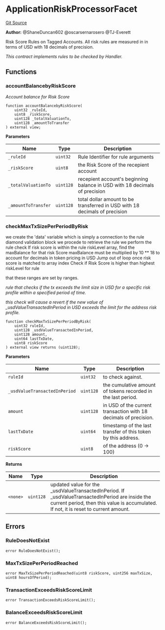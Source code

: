 # ApplicationRiskProcessorFacet
[Git Source](https://github.com/thrackle-io/Tron/blob/afc52571532b132ea1dea91ad1d1f1af07381e8a/src/economic/ruleProcessor/application/ApplicationRiskProcessorFacet.sol)

**Author:**
@ShaneDuncan602 @oscarsernarosero @TJ-Everett

Risk Score Rules on  Tagged Accounts. All risk rules are measured in
in terms of USD with 18 decimals of precision.

*This contract implements rules to be checked by Handler.*


## Functions
### accountBalancebyRiskScore

*Account balance for Risk Score*


```solidity
function accountBalancebyRiskScore(
    uint32 _ruleId,
    uint8 _riskScore,
    uint128 _totalValuationTo,
    uint128 _amountToTransfer
) external view;
```
**Parameters**

|Name|Type|Description|
|----|----|-----------|
|`_ruleId`|`uint32`|Rule Identifier for rule arguments|
|`_riskScore`|`uint8`|the Risk Score of the recepient account|
|`_totalValuationTo`|`uint128`|recepient account's beginning balance in USD with 18 decimals of precision|
|`_amountToTransfer`|`uint128`|total dollar amount to be transferred in USD with 18 decimals of precision|


### checkMaxTxSizePerPeriodByRisk

we create the 'data' variable which is simply a connection to the rule diamond
validation block
we procede to retrieve the rule
we perform the rule check
If risk score is within the rule riskLevel array, find the maxBalance for that risk Score
maxBalance must be multiplied by 10 ** 18 to account for decimals in token pricing in USD
Jump out of loop once risk score is matched to array index
Check if Risk Score is higher than highest riskLevel for rule

that these ranges are set by ranges.

*rule that checks if the tx exceeds the limit size in USD for a specific risk profile
within a specified period of time.*

*this check will cause a revert if the new value of _usdValueTransactedInPeriod in USD exceeds
the limit for the address risk profile.*


```solidity
function checkMaxTxSizePerPeriodByRisk(
    uint32 ruleId,
    uint128 _usdValueTransactedInPeriod,
    uint128 amount,
    uint64 lastTxDate,
    uint8 riskScore
) external view returns (uint128);
```
**Parameters**

|Name|Type|Description|
|----|----|-----------|
|`ruleId`|`uint32`|to check against.|
|`_usdValueTransactedInPeriod`|`uint128`|the cumulative amount of tokens recorded in the last period.|
|`amount`|`uint128`|in USD of the current transaction with 18 decimals of precision.|
|`lastTxDate`|`uint64`|timestamp of the last transfer of this token by this address.|
|`riskScore`|`uint8`|of the address (0 -> 100)|

**Returns**

|Name|Type|Description|
|----|----|-----------|
|`<none>`|`uint128`|updated value for the _usdValueTransactedInPeriod. If _usdValueTransactedInPeriod are inside the current period, then this value is accumulated. If not, it is reset to current amount.|


## Errors
### RuleDoesNotExist

```solidity
error RuleDoesNotExist();
```

### MaxTxSizePerPeriodReached

```solidity
error MaxTxSizePerPeriodReached(uint8 riskScore, uint256 maxTxSize, uint8 hoursOfPeriod);
```

### TransactionExceedsRiskScoreLimit

```solidity
error TransactionExceedsRiskScoreLimit();
```

### BalanceExceedsRiskScoreLimit

```solidity
error BalanceExceedsRiskScoreLimit();
```

